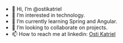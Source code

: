 - 👋 Hi, I’m @ostikatriel
- 👀 I’m interested in technology.
- 🌱 I’m currently learning Spring and Angular.
- 💞️ I’m looking to collaborate on projects.
- 📫 How to reach me at linkedin: [Osti Katriel](https://www.linkedin.com/in/osti-katriel-b-00b393208/)

<!---
OstiKatriel/OstiKatriel is a ✨ special ✨ repository because its `README.md` (this file) appears on your GitHub profile.
You can click the Preview link to take a look at your changes.
--->
